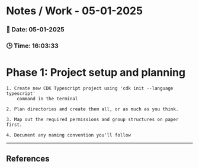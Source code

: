 
# Notes / Work - 05-01-2025

### 📅 Date: 05-01-2025
### 🕒 Time: 16:03:33

# Phase 1: Project setup and planning

    1. Create new CDK Typescript project using 'cdk init --language typescript'
        command in the terminal

    2. Plan directories and create them all, or as much as you think.

    3. Map out the required permissions and group structures on paper first.

    4. Document any naming convention you'll follow


---

## References

